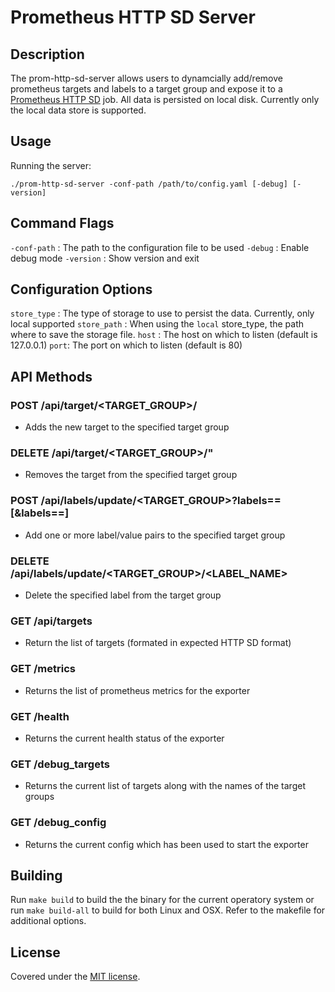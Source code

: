 # Prometheus HTTP SD Server

## Description

The prom-http-sd-server allows users to dynamcially add/remove prometheus targets and labels to a target group and expose it to a [Prometheus HTTP SD](https://prometheus.io/docs/prometheus/latest/http_sd/) job.  All data is persisted on local disk.  Currently only the local data store is supported.

## Usage

Running the server:
```
./prom-http-sd-server -conf-path /path/to/config.yaml [-debug] [-version]
```

## Command Flags

`-conf-path` : The path to the configuration file to be used
`-debug` : Enable debug mode
`-version` : Show version and exit

## Configuration Options

`store_type` : The type of storage to use to persist the data.  Currently, only local supported
`store_path` : When using the `local` store_type, the path where to save the storage file.
`host` : The host on which to listen (default is 127.0.0.1)
`port`: The port on which to listen (default is 80)

## API Methods

### POST /api/target/<TARGET_GROUP>/<TARGET>
* Adds the new target to the specified target group

### DELETE /api/target/<TARGET_GROUP>/<TARGET>"
* Removes the target from the specified target group

### POST /api/labels/update/<TARGET_GROUP>?labels=<LABEL>=<VALUE>[&labels=<LABEL>=<VALUE>]
* Add one or more label/value pairs to the specified target group

### DELETE /api/labels/update/<TARGET_GROUP>/<LABEL_NAME>
* Delete the specified label from the target group

### GET /api/targets
* Return the list of targets (formated in expected HTTP SD format)

### GET /metrics
* Returns the list of prometheus metrics for the exporter

### GET /health
*  Returns the current health status of the exporter

### GET /debug_targets
* Returns the current list of targets along with the names of the target groups

### GET /debug_config
* Returns the current config which has been used to start the exporter


## Building

Run `make build` to build the the binary for the current operatory system or run `make build-all` to build for both Linux and OSX.   Refer to the makefile for additional options.


## License

Covered under the [MIT license](LICENSE.md).